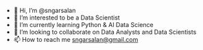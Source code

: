 - 👋 Hi, I’m @sngarsalan
- 👀 I’m interested to be a Data Scientist 
- 🌱 I’m currently learning Python & AI Data Science 
- 💞️ I’m looking to collaborate on Data Analysts and Data Scientists
- 📫 How to reach me sngarsalan@gmail.com

<!---
sngarsalan/sngarsalan is a ✨ special ✨ repository because its `README.md` (this file) appears on your GitHub profile.
You can click the Preview link to take a look at your changes.
--->

